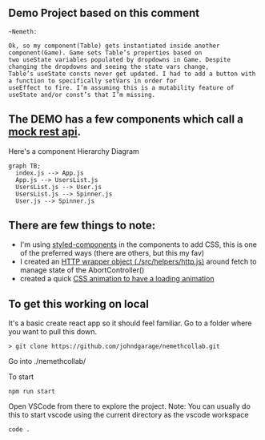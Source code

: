 ## Demo Project based on this comment

```
~Nemeth: 

Ok, so my component(Table) gets instantiated inside another component(Game). Game sets Table’s properties based on 
two useState variables populated by dropdowns in Game. Despite changing the dropdowns and seeing the state vars change, 
Table’s useState consts never get updated. I had to add a button with a function to specifically setVars in order for 
useEffect to fire. I’m assuming this is a mutability feature of useState and/or const’s that I’m missing.
```

## The DEMO has a few components which call a [mock rest api](https://jsonplaceholder.typicode.com/).

Here's a component Hierarchy Diagram

```mermaid 
graph TB;
  index.js --> App.js
  App.js --> UsersList.js
  UsersList.js --> User.js 
  UsersList.js --> Spinner.js
  User.js --> Spinner.js
```


## There are few things to note:

- I'm using [styled-components](https://styled-components.com/) in the components to add CSS, this is one of the preferred ways (there are others, but this my fav)
- I created an [HTTP wrapper object (./src/helpers/http.js)](./src/helpers/http.js) around fetch to manage state of the AbortController()
- created a quick [CSS animation to have a loading animation](./src/components/Spinner.jsx)



## To get this working on local

It's a basic create react app so it should feel familiar. Go to a folder where you want to pull this down.

```
> git clone https://github.com/johndgarage/nemethcollab.git
```

Go into ./nemethcollab/


To start
```
npm run start
```

Open VSCode from there to explore the project.
Note: You can usually do this to start vscode using the current directory as the vscode workspace
```
code .
```

